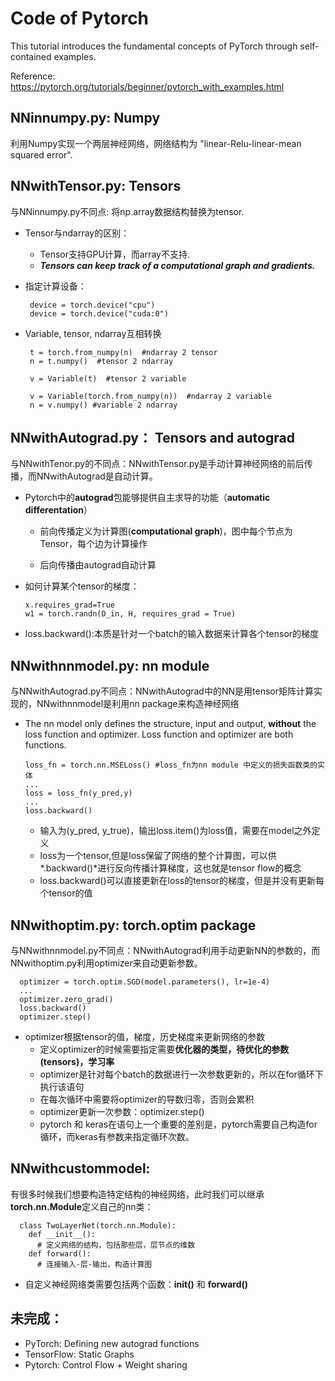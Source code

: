 # Code of Pytorch

This tutorial introduces the fundamental concepts of PyTorch through self-contained examples.

Reference: https://pytorch.org/tutorials/beginner/pytorch_with_examples.html





## NNinnumpy.py: Numpy

利用Numpy实现一个两层神经网络，网络结构为 "linear-Relu-linear-mean squared error".


## NNwithTensor.py: Tensors

与NNinnumpy.py不同点: 将np.array数据结构替换为tensor.

- Tensor与ndarray的区别：
  - Tensor支持GPU计算，而array不支持.
  - ***Tensors can keep track of a computational graph and gradients.***
- 指定计算设备：

       device = torch.device("cpu")
       device = torch.device("cuda:0")
- Variable, tensor, ndarray互相转换
       
       t = torch.from_numpy(n)  #ndarray 2 tensor
       n = t.numpy()  #tensor 2 ndarray
       
       v = Variable(t)  #tensor 2 variable
       
       v = Variable(torch.from_numpy(n))  #ndarray 2 variable
       n = v.numpy() #variable 2 ndarray



## NNwithAutograd.py： Tensors and autograd

与NNwithTenor.py的不同点：NNwithTensor.py是手动计算神经网络的前后传播，而NNwithAutograd是自动计算。

- Pytorch中的**autograd**包能够提供自主求导的功能（**automatic differentation**）

  - 前向传播定义为计算图(**computational graph**)，图中每个节点为Tensor，每个边为计算操作
  
  - 后向传播由autograd自动计算
  
- 如何计算某个tensor的梯度：

      x.requires_grad=True 
      w1 = torch.randn(D_in, H, requires_grad = True)
      
- loss.backward():本质是针对一个batch的输入数据来计算各个tensor的梯度


## NNwithnnmodel.py: nn module
与NNwithAutograd.py不同点：NNwithAutograd中的NN是用tensor矩阵计算实现的，NNwithnnmodel是利用nn package来构造神经网络

- The nn model only defines the structure, input and output, **without** the loss function and optimizer. Loss function and optimizer are both functions.

      loss_fn = torch.nn.MSELoss() #loss_fn为nn module 中定义的损失函数类的实体
      ...
      loss = loss_fn(y_pred,y)  
      ...
      loss.backward()

  - 输入为(y_pred, y_true)，输出loss.item()为loss值，需要在model之外定义
  - loss为一个tensor,但是loss保留了网络的整个计算图，可以供*.backward()*进行反向传播计算梯度，这也就是tensor flow的概念
  - loss.backward()可以直接更新在loss的tensor的梯度，但是并没有更新每个tensor的值
  
## NNwithoptim.py: torch.optim package

与NNwithnnmodel.py不同点：NNwithAutograd利用手动更新NN的参数的，而NNwithoptim.py利用optimizer来自动更新参数。

      optimizer = torch.optim.SGD(model.parameters(), lr=1e-4)
      ...
      optimizer.zero_grad()
      loss.backward()
      optimizer.step()

- optimizer根据tensor的值，梯度，历史梯度来更新网络的参数
  - 定义optimizer的时候需要指定需要**优化器的类型，待优化的参数(tensors)，学习率**
  - optimizer是针对每个batch的数据进行一次参数更新的，所以在for循环下执行该语句
  - 在每次循环中需要将optimizer的导数归零，否则会累积
  - optimizer更新一次参数：optimizer.step()
  - pytorch 和 keras在语句上一个重要的差别是，pytorch需要自己构造for循环，而keras有参数来指定循环次数。

## NNwithcustommodel: 

有很多时候我们想要构造特定结构的神经网络，此时我们可以继承**torch.nn.Module**定义自己的nn类：

      class TwoLayerNet(torch.nn.Module):
        def __init__():
          # 定义网络的结构，包括那些层，层节点的维数
        def forward():
          # 连接输入-层-输出，构造计算图

- 自定义神经网络类需要包括两个函数：**__init__()** 和 **forward()**
        

## 未完成：
- PyTorch: Defining new autograd functions
- TensorFlow: Static Graphs
- Pytorch: Control Flow + Weight sharing
  

